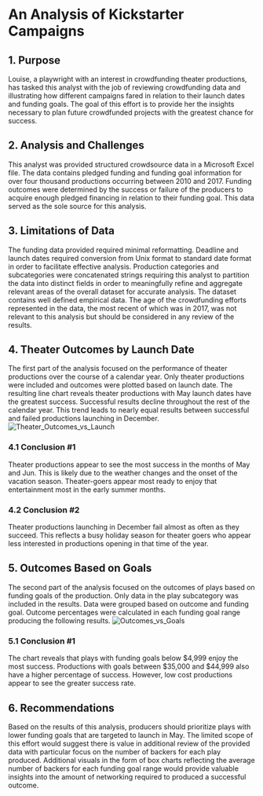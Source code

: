 # An Analysis of Kickstarter Campaigns

## 1.	Purpose
Louise, a playwright with an interest in crowdfunding theater productions, has tasked this analyst with the job of reviewing crowdfunding data and illustrating how different campaigns fared in relation to their launch dates and funding goals. The goal of this effort is to provide her the insights necessary to plan future crowdfunded projects with the greatest chance for success.

## 2.	Analysis and Challenges
This analyst was provided structured crowdsource data in a Microsoft Excel file. The data contains pledged funding and funding goal information for over four thousand productions occurring between 2010 and 2017. Funding outcomes were determined by the success or failure of the producers to acquire enough pledged financing in relation to their funding goal. This data served as the sole source for this analysis.

## 3.	Limitations of Data
The funding data provided required minimal reformatting. Deadline and launch dates required conversion from Unix format to standard date format in order to facilitate effective analysis. Production categories and subcategories were concatenated strings requiring this analyst to partition the data into distinct fields in order to meaningfully refine and aggregate relevant areas of the overall dataset for accurate analysis. The dataset contains well defined empirical data. The age of the crowdfunding efforts represented in the data, the most recent of which was in 2017, was not relevant to this analysis but should be considered in any review of the results.

## 4.	Theater Outcomes by Launch Date
The first part of the analysis focused on the performance of theater productions over the course of a calendar year. Only theater productions were included and outcomes were plotted based on launch date. The resulting line chart reveals theater productions with May launch dates have the greatest success. Successful results decline throughout the rest of the calendar year. This trend leads to nearly equal results between successful and failed productions launching in December.
![Theater_Outcomes_vs_Launch](https://user-images.githubusercontent.com/82056100/115974683-5f3e6200-a52c-11eb-8d88-88e8be5ba125.png)

### 4.1	Conclusion #1
Theater productions appear to see the most success in the months of May and Jun. This is likely due to the weather changes and the onset of the vacation season. Theater-goers appear most ready to enjoy that entertainment most in the early summer months. 

### 4.2	Conclusion #2
Theater productions launching in December fail almost as often as they succeed. This reflects a busy holiday season for theater goers who appear less interested in productions opening in that time of the year.

## 5.	Outcomes Based on Goals
The second part of the analysis focused on the outcomes of plays based on funding goals of the production. Only data in the play subcategory was included in the results. Data were grouped based on outcome and funding goal. Outcome percentages were calculated in each funding goal range producing the following results.
![Outcomes_vs_Goals](https://user-images.githubusercontent.com/82056100/115974682-577ebd80-a52c-11eb-8993-989abb63d93e.png)

### 5.1	Conclusion #1
The chart reveals that plays with funding goals below $4,999 enjoy the most success. Productions with goals between $35,000 and $44,999 also have a higher percentage of success. However, low cost productions appear to see the greater success rate.

## 6.	Recommendations
Based on the results of this analysis, producers should prioritize plays with lower funding goals that are targeted to launch in May. The limited scope of this effort would suggest there is value in additional review of the provided data with particular focus on the number of backers for each play produced. Additional visuals in the form of box charts reflecting the average number of backers for each funding goal range would provide valuable insights into the amount of networking required to produced a successful outcome.
